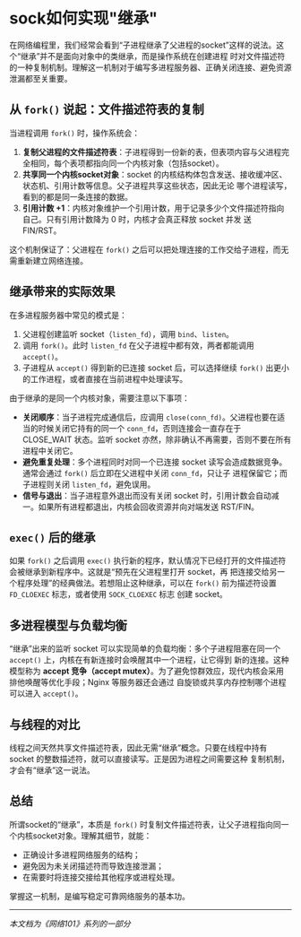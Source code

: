 # sock如何实现"继承"

在网络编程里，我们经常会看到“子进程继承了父进程的socket”这样的说法。这个“继承”并不是面向对象中的类继承，而是操作系统在创建进程
时对文件描述符的一种复制机制。理解这一机制对于编写多进程服务器、正确关闭连接、避免资源泄漏都至关重要。

## 从 `fork()` 说起：文件描述符表的复制

当进程调用 `fork()` 时，操作系统会：

1. **复制父进程的文件描述符表**：子进程得到一份新的表，但表项内容与父进程完全相同，每个表项都指向同一个内核对象（包括socket）。
2. **共享同一个内核socket对象**：socket 的内核结构体包含发送、接收缓冲区、状态机、引用计数等信息。父子进程共享这些状态，因此无论
   哪个进程读写，看到的都是同一条连接的数据。
3. **引用计数 +1**：内核对象维护一个引用计数，用于记录多少个文件描述符指向自己。只有引用计数降为 0 时，内核才会真正释放 socket 并发
   送 FIN/RST。

这个机制保证了：父进程在 `fork()` 之后可以把处理连接的工作交给子进程，而无需重新建立网络连接。

## 继承带来的实际效果

在多进程服务器中常见的模式是：

1. 父进程创建监听 socket（`listen_fd`），调用 `bind`、`listen`。
2. 调用 `fork()`。此时 `listen_fd` 在父子进程中都有效，两者都能调用 `accept()`。
3. 子进程从 `accept()` 得到新的已连接 socket 后，可以选择继续 `fork()` 出更小的工作进程，或者直接在当前进程中处理读写。

由于继承的是同一个内核对象，需要注意以下事项：

- **关闭顺序**：当子进程完成通信后，应调用 `close(conn_fd)`。父进程也要在适当的时候关闭它持有的同一个 `conn_fd`，否则连接会一直存在于
  CLOSE_WAIT 状态。监听 socket 亦然，除非确认不再需要，否则不要在所有进程中关闭它。
- **避免重复处理**：多个进程同时对同一个已连接 socket 读写会造成数据竞争。通常会通过 `fork()` 后立即在父进程中关闭 `conn_fd`，只让子
  进程保留它；而子进程则关闭 `listen_fd`，避免误用。
- **信号与退出**：当子进程意外退出而没有关闭 socket 时，引用计数会自动减一。如果所有进程都退出，内核会回收资源并向对端发送 RST/FIN。

## `exec()` 后的继承

如果 `fork()` 之后调用 `exec()` 执行新的程序，默认情况下已经打开的文件描述符会被继承到新程序中。这就是“预先在父进程里打开 socket，再
把连接交给另一个程序处理”的经典做法。若想阻止这种继承，可以在 `fork()` 前为描述符设置 `FD_CLOEXEC` 标志，或者使用 `SOCK_CLOEXEC` 标志
创建 socket。

## 多进程模型与负载均衡

“继承”出来的监听 socket 可以实现简单的负载均衡：多个子进程阻塞在同一个 `accept()` 上，内核在有新连接时会唤醒其中一个进程，让它得到
新的连接。这种模型称为 **accept 竞争（accept mutex）**。为了避免惊群效应，现代内核会采用排他唤醒等优化手段；Nginx 等服务器还会通过
自旋锁或共享内存控制哪个进程可以进入 `accept()`。

## 与线程的对比

线程之间天然共享文件描述符表，因此无需“继承”概念。只要在线程中持有 socket 的整数描述符，就可以直接读写。正是因为进程之间需要这种
复制机制，才会有“继承”这一说法。

## 总结

所谓socket的“继承”，本质是 `fork()` 时复制文件描述符表，让父子进程指向同一个内核socket对象。理解其细节，就能：

- 正确设计多进程网络服务的结构；
- 避免因为未关闭描述符而导致连接泄漏；
- 在需要时将连接交接给其他程序或进程处理。

掌握这一机制，是编写稳定可靠网络服务的基本功。

---

*本文档为《网络101》系列的一部分*
